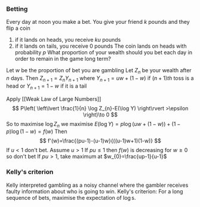 ### Betting
Every day at noon you make a bet.
You give your friend $k$ pounds and they flip a coin
1. if it lands on heads, you receive $ku$ pounds
2. if it lands on tails, you receive $0$ pounds
The coin lands on heads with probability $p$
What proportion of your wealth should you bet each day in order to remain in the game long term?

Let $w$ be the proportion of bet you are gambling
Let $Z_{n}$ be your wealth after $n$ days.
Then
$Z_{n+1}=Z_{n}Y_{n+1}$
where
$Y_{n+1}=uw+(1-w)$ if $(n+1)th$ toss is a head or 
$Y_{n+1}=1-w$  if it is a tail

Apply [[Weak Law of Large Numbers]]
$$
P\left( \left\lvert  \frac{1}{n} \log Z_{n}-E(\log Y)  \right\rvert >\epsilon \right)\to 0
$$
So to maximise $\log Z_{n}$ we maximise 
$E(\log Y)=p\log(uw+(1-w))+(1-p)\log(1-w)=f(w)$
Then
$$
f'(w)=\frac{(pu-1)-(u-1)w}{((u-1)w+1)(1-w)}
$$
If $u<1$ don't bet. Assume $u>1$
If $pu\leq 1$ then $f(w)$ is decreasing for $w\geq 0$ so don't bet
If $pu>1$, take maximum at $w_{0}=\frac{up-1}{u-1}$

### Kelly's criterion
Kelly interpreted gambling as a noisy channel where the gambler receives faulty information about who is going to win. 
Kelly's criterion: For a long sequence of bets, maximise the expectation of $\log$s.